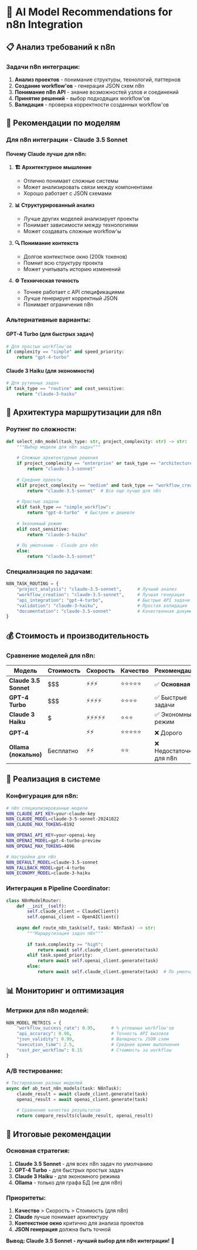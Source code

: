 # 🤖 AI Model Recommendations for n8n Integration

## 📋 Анализ требований к n8n

### **Задачи n8n интеграции:**
1. **Анализ проектов** - понимание структуры, технологий, паттернов
2. **Создание workflow'ов** - генерация JSON схем n8n
3. **Понимание n8n API** - знание возможностей узлов и соединений
4. **Принятие решений** - выбор подходящих workflow'ов
5. **Валидация** - проверка корректности созданных workflow'ов

## 🎯 Рекомендации по моделям

### **Для n8n интеграции - Claude 3.5 Sonnet**

#### **Почему Claude лучше для n8n:**

1. **🏗️ Архитектурное мышление**
   - Отлично понимает сложные системы
   - Может анализировать связи между компонентами
   - Хорошо работает с JSON схемами

2. **📊 Структурированный анализ**
   - Лучше других моделей анализирует проекты
   - Понимает зависимости между технологиями
   - Может создавать сложные workflow'ы

3. **🔍 Понимание контекста**
   - Долгое контекстное окно (200k токенов)
   - Помнит всю структуру проекта
   - Может учитывать историю изменений

4. **⚙️ Техническая точность**
   - Точнее работает с API спецификациями
   - Лучше генерирует корректный JSON
   - Понимает ограничения n8n

### **Альтернативные варианты:**

#### **GPT-4 Turbo (для быстрых задач)**
```python
# Для простых workflow'ов
if complexity == "simple" and speed_priority:
    return "gpt-4-turbo"
```

#### **Claude 3 Haiku (для экономности)**
```python
# Для рутинных задач
if task_type == "routine" and cost_sensitive:
    return "claude-3-haiku"
```

## 🔄 Архитектура маршрутизации для n8n

### **Роутинг по сложности:**

```python
def select_n8n_model(task_type: str, project_complexity: str) -> str:
    """Выбор модели для n8n задач"""
    
    # Сложные архитектурные решения
    if project_complexity == "enterprise" or task_type == "architecture_analysis":
        return "claude-3.5-sonnet"
    
    # Средние проекты
    elif project_complexity == "medium" and task_type == "workflow_creation":
        return "claude-3.5-sonnet"  # Все еще лучше для n8n
    
    # Простые задачи
    elif task_type == "simple_workflow":
        return "gpt-4-turbo"  # Быстрее и дешевле
    
    # Экономный режим
    elif cost_sensitive:
        return "claude-3-haiku"
    
    # По умолчанию - Claude для n8n
    else:
        return "claude-3.5-sonnet"
```

### **Специализация по задачам:**

```python
N8N_TASK_ROUTING = {
    "project_analysis": "claude-3.5-sonnet",      # Лучший анализ
    "workflow_creation": "claude-3.5-sonnet",     # Лучшая генерация
    "api_integration": "gpt-4-turbo",             # Быстрые API задачи
    "validation": "claude-3-haiku",               # Простая валидация
    "documentation": "claude-3.5-sonnet"          # Качественная документация
}
```

## 💰 Стоимость и производительность

### **Сравнение моделей для n8n:**

| Модель | Стоимость | Скорость | Качество | Рекомендация |
|--------|-----------|----------|----------|--------------|
| **Claude 3.5 Sonnet** | $$$ | ⚡⚡⚡ | ⭐⭐⭐⭐⭐ | ✅ **Основная** |
| **GPT-4 Turbo** | $$$ | ⚡⚡⚡⚡ | ⭐⭐⭐⭐ | ✅ Быстрые задачи |
| **Claude 3 Haiku** | $ | ⚡⚡⚡⚡⚡ | ⭐⭐⭐ | ✅ Экономный режим |
| **GPT-4** | $$$$ | ⚡⚡ | ⭐⭐⭐⭐⭐ | ❌ Дорого |
| **Ollama (локально)** | Бесплатно | ⚡⚡ | ⭐⭐ | ❌ Недостаточно для n8n |

## 🚀 Реализация в системе

### **Конфигурация для n8n:**

```bash
# n8n специализированные модели
N8N_CLAUDE_API_KEY=your-claude-key
N8N_CLAUDE_MODEL=claude-3-5-sonnet-20241022
N8N_CLAUDE_MAX_TOKENS=8192

N8N_OPENAI_API_KEY=your-openai-key  
N8N_OPENAI_MODEL=gpt-4-turbo-preview
N8N_OPENAI_MAX_TOKENS=4096

# Настройки для n8n
N8N_DEFAULT_MODEL=claude-3.5-sonnet
N8N_FALLBACK_MODEL=gpt-4-turbo
N8N_ECONOMY_MODEL=claude-3-haiku
```

### **Интеграция в Pipeline Coordinator:**

```python
class N8nModelRouter:
    def __init__(self):
        self.claude_client = ClaudeClient()
        self.openai_client = OpenAIClient()
    
    async def route_n8n_task(self, task: N8nTask) -> str:
        """Маршрутизация задач n8n"""
        
        if task.complexity >= "high":
            return await self.claude_client.generate(task)
        elif task.speed_priority:
            return await self.openai_client.generate(task)
        else:
            return await self.claude_client.generate(task)  # По умолчанию
```

## 📊 Мониторинг и оптимизация

### **Метрики для n8n моделей:**

```python
N8N_MODEL_METRICS = {
    "workflow_success_rate": 0.95,      # % успешных workflow'ов
    "api_accuracy": 0.98,               # Точность API вызовов
    "json_validity": 0.99,              # Валидность JSON схем
    "execution_time": 2.5,              # Среднее время выполнения
    "cost_per_workflow": 0.15           # Стоимость за workflow
}
```

### **A/B тестирование:**

```python
# Тестирование разных моделей
async def ab_test_n8n_models(task: N8nTask):
    claude_result = await claude_client.generate(task)
    openai_result = await openai_client.generate(task)
    
    # Сравнение качества результатов
    return compare_results(claude_result, openai_result)
```

## 🎯 Итоговые рекомендации

### **Основная стратегия:**
1. **Claude 3.5 Sonnet** - для всех n8n задач по умолчанию
2. **GPT-4 Turbo** - для быстрых простых задач
3. **Claude 3 Haiku** - для экономного режима
4. **Ollama** - только для графа БД (не для n8n)

### **Приоритеты:**
1. **Качество** > Скорость > Стоимость (для n8n)
2. **Claude** лучше понимает архитектуру
3. **Контекстное окно** критично для анализа проектов
4. **JSON генерация** должна быть точной

**Вывод: Claude 3.5 Sonnet - лучший выбор для n8n интеграции!** 🎯
